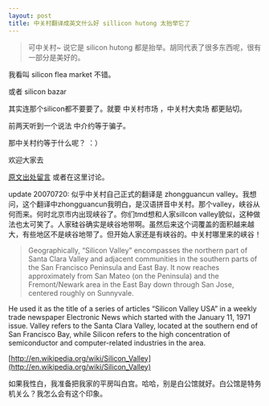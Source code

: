 ```yaml
---
layout: post
title: 中关村翻译成英文什么好 sillicon hutong 太抬举它了
---
```


>可中关村~ 说它是 silicon hutong 都是抬举。胡同代表了很多东西呢，很有一部分是美好的。

  我看叫 silicon flea market 不错。

  或者 silicon bazar

  其实连那个silicon都不要要了。就要 中关村市场 ，中关村大卖场 都更贴切。

  前两天听到一个说法 中介约等于骗子。

  那中关村约等于什么呢？ ：）

欢迎大家去 

[原文出处留言](http://pengyou.rijiben.org/node/1307#comment-1855) 或者在这里讨论。

update 20070720: 似乎中关村自己正式的翻译是 zhongguancun valley。我想问，这个翻译中zhongguancun我明白，是汉语拼音中关村。那个valley，峡谷从何而来。何时北京市内出现峡谷了。你们tmd想和人家sillcon valley貌似，这种做法也太可笑了。人家硅谷确实是峡谷地带啊。虽然后来这个词覆盖的面积越来越大，有些地区不是峡谷地带了。但开始人家还是有峡谷的。中关村哪里来的峡谷！

>Geographically, “Silicon Valley” encompasses the northern part of Santa Clara Valley and adjacent communities in the southern parts of the San Francisco Peninsula and East Bay. It now reaches approximately from San Mateo (on the Peninsula) and the Fremont/Newark area in the East Bay down through San Jose, centered roughly on Sunnyvale.

  

  

He used it as the title of a series of articles “Silicon Valley USA” in a weekly trade newspaper Electronic News which started with the January 11, 1971 issue. Valley refers to the Santa Clara Valley, located at the southern end of San Francisco Bay, while Silicon refers to the high concentration of semiconductor and computer-related industries in the area.

  

  

[http://en.wikipedia.org/wiki/Silicon_Valley](http://en.wikipedia.org/wiki/Silicon_Valley)

如果我性白，我准备把我家的平房叫白宫。哈哈，别是白公馆就好。白公馆是特务机关么？我怎么会有这个印象。
